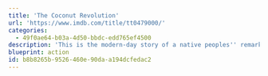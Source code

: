 ```yaml
---
title: 'The Coconut Revolution'
url: 'https://www.imdb.com/title/tt0479000/'
categories:
  - 49f0ae64-b03a-4d50-bbdc-edd765ef4500
description: 'This is the modern-day story of a native peoples'' remarkable victory over Western Colonial power. A Pacific island rose up in arms against giant mining corporation Rio Tinto Zinc (RTZ) - and won despite a military occupation and blockade.'
blueprint: action
id: b8b8265b-9526-460e-90da-a194dcfedac2
---
```


